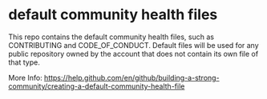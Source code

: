 # default community health files
This repo contains the default community health files, such as CONTRIBUTING and CODE_OF_CONDUCT. Default files will be used for any public repository owned by the account that does not contain its own file of that type.

More Info: https://help.github.com/en/github/building-a-strong-community/creating-a-default-community-health-file
